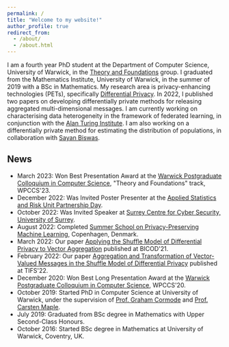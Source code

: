 ```yaml
---
permalink: /
title: "Welcome to my website!"
author_profile: true
redirect_from: 
  - /about/
  - /about.html
---
```


I am a fourth year PhD student at the Department of Computer Science, University of Warwick, in the [Theory and Foundations](https://warwick.ac.uk/fac/sci/dcs/research/focs/) group. I graduated from the Mathematics Institute, University of Warwick, in the summer of 2019 with a BSc in Mathematics. My research area is privacy-enhancing technologies (PETs), specifically [Differential Privacy](https://en.wikipedia.org/wiki/Differential_privacy). In 2022, I published two papers on developing differentially private methods for releasing aggregated multi-dimensional messages. I am currently working on characterising data heterogeneity in the framework of federated learning, in conjunction with the [Alan Turing Institute](https://www.turing.ac.uk/). I am also working on a differentially private method for estimating the distribution of populations, in collaboration with [Sayan Biswas](https://people.epfl.ch/sayan.biswas?lang=en).

News
------
* March 2023: Won Best Presentation Award at the [Warwick Postgraduate Colloquium in Computer Science](https://warwick.ac.uk/fac/sci/dcs/research/wpccs/wpccs23/), "Theory and Foundations" track, WPCCS'23.
* December 2022: Was Invited Poster Presenter at the [Applied Statistics and Risk Unit Partnership Day](https://warwick.ac.uk/fac/sci/statistics/asru/registration-page-2022n/).
* October 2022: Was Invited Speaker at [Surrey Centre for Cyber Security, University of Surrey](https://www.surrey.ac.uk/surrey-centre-cyber-security).
* August 2022: Completed [Summer School on Privacy-Preserving Machine Learning](https://www.conferencemanager.dk/ppmlschool2022/conference), Copenhagen, Denmark.
* March 2022: Our paper [Applying the Shuffle Model of Differential Privacy to Vector Aggregation](https://ceur-ws.org/Vol-3163/) published at BICOD'21.
* February 2022: Our paper [Aggregation and Transformation of Vector-Valued Messages in the Shuffle Model of Differential Privacy](https://ieeexplore.ieee.org/document/9696239) published at TIFS'22.
* December 2020: Won Best Long Presentation Award at the [Warwick Postgraduate Colloquium in Computer Science](https://warwick.ac.uk/fac/sci/dcs/research/wpccs/wpccs20/), WPCCS'20.
* October 2019: Started PhD in Computer Science at University of Warwick, under the supervision of [Prof. Graham Cormode](http://dimacs.rutgers.edu/~graham/) and [Prof. Carsten Maple](https://warwick.ac.uk/fac/sci/wmg/about/our-people/profile?wmgid=1102).
* July 2019: Graduated from BSc degree in Mathematics with Upper Second-Class Honours.
* October 2016: Started BSc degree in Mathematics at University of Warwick, Coventry, UK.
